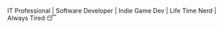 IT Professional | Software Developer | Indie Game Dev | Life Time Nerd | Always Tired 😴

<!---
awfullyavg/awfullyavg is a ✨ special ✨ repository because its `README.md` (this file) appears on your GitHub profile.
You can click the Preview link to take a look at your changes.
--->
